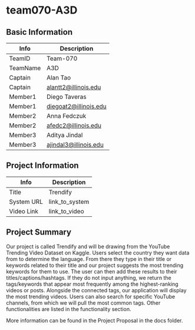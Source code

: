 # team070-A3D

## Basic Information

|   Info      |        Description     |
| ----------- | ---------------------- |
| TeamID      |        Team-070        |
| TeamName    |         A3D            |
| Captain     |       Alan Tao         |
| Captain     |  alantt2@illinois.edu  |
| Member1     |      Diego Taveras     |
| Member1     |  diegoat2@illinois.edu |
| Member2     |    Anna Fedczuk        |
| Member2     |  afedc2@illinois.edu   |
| Member3     |     Aditya Jindal      |
| Member3     | ajindal3@illinois.edu  |

## Project Information

|   Info      |        Description     |
| ----------- | ---------------------- |
|  Title      |       Trendify     |
| System URL  |      link_to_system    |
| Video Link  |      link_to_video     |

## Project Summary

Our project is called Trendify and will be drawing from the YouTube Trending Video Dataset on Kaggle. Users select the country they want data from to determine the language. From there they type in their title or keywords related to their title and our project suggests the most trending keywords for them to use. The user can then add these results to their titles/captions/hashtags. If they do not input anything, we return the tags/keywords that appear most frequently among the highest-ranking videos or posts. Alongside the connected tags, our application will display the most trending videos. Users can also search for specific YouTube channels, from which we will pull the most common tags. Other functionalities are listed in the functionality section.

More information can be found in the Project Proposal in the docs folder.

